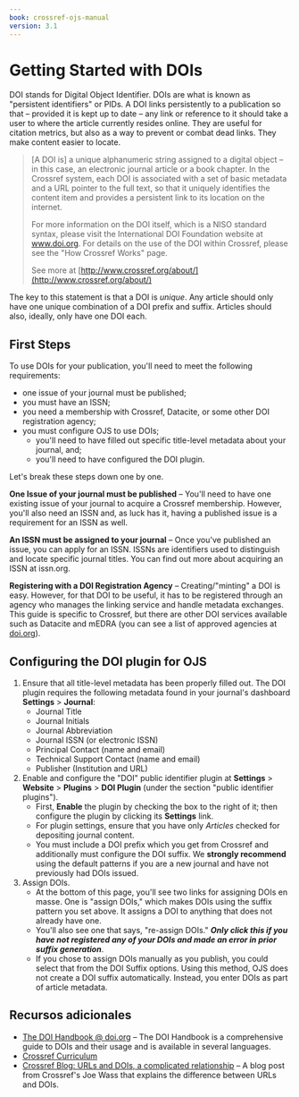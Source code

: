 ```yaml
---
book: crossref-ojs-manual
version: 3.1
---
```


# Getting Started with DOIs

DOI stands for Digital Object Identifier. DOIs are what is known as "persistent identifiers" or PIDs. A DOI links persistently to a publication so that – provided it is kept up to date – any link or reference to it should take a user to where the article currently resides online. They are useful for citation metrics, but also as a way to prevent or combat dead links. They make content easier to locate.

> [A DOI is] a unique alphanumeric string assigned to a digital object – in this case, an electronic journal article or a book chapter. In the Crossref system, each DOI is associated with a set of basic metadata and a URL pointer to the full text, so that it uniquely identifies the content item and provides a persistent link to its location on the internet.
> 
> For more information on the DOI itself, which is a NISO standard syntax, please visit the International DOI Foundation website at www.doi.org. For details on the use of the DOI within Crossref, please see the "How Crossref Works" page.
> 
> See more at [http://www.crossref.org/about/](http://www.crossref.org/about/)

The key to this statement is that a DOI is _unique_. Any article should only have one unique combination of a DOI prefix and suffix. Articles should also, ideally, only have one DOI each.

## First Steps

To use DOIs for your publication, you'll need to meet the following requirements:

- one issue of your journal must be published;
- you must have an ISSN;
- you need a membership with Crossref, Datacite, or some other DOI registration agency;
- you must configure OJS to use DOIs;
    - you'll need to have filled out specific title-level metadata about your journal, and;
    - you'll need to have configured the DOI plugin.

Let's break these steps down one by one.

**One Issue of your journal must be published** – You'll need to have one existing issue of your journal to acquire a Crossref membership.  However, you'll also need an ISSN and, as luck has it, having a published issue is a requirement for an ISSN as well.

**An ISSN must be assigned to your journal** – Once you've published an issue, you can apply for an ISSN. ISSNs are identifiers used to distinguish and locate specific journal titles. You can find out more about acquiring an ISSN at issn.org.

**Registering with a DOI Registration Agency** – Creating/"minting" a DOI is easy. However, for that DOI to be useful, it has to be registered through an agency who manages the linking service and handle metadata exchanges. This guide is specific to Crossref, but there are other DOI services available such as Datacite and mEDRA (you can see a list of approved agencies at [doi.org](https://www.doi.org/registration_agencies.html)).

## Configuring the DOI plugin for OJS

1. Ensure that all title-level metadata has been properly filled out. The DOI plugin requires the following metadata found in your journal's dashboard **Settings** > **Journal**:
    - Journal Title
    - Journal Initials
    - Journal Abbreviation
    - Journal ISSN (or electronic ISSN)
    - Principal Contact (name and email)
    - Technical Support Contact (name and email)
    - Publisher (Institution and URL)
2. Enable and configure the "DOI" public identifier plugin at **Settings** > **Website** > **Plugins** > **DOI Plugin** (under the section "public identifier plugins").
    - First, **Enable** the plugin by checking the box to the right of it; then configure the plugin by clicking its **Settings** link.
    - For plugin settings, ensure that you have only _Articles_ checked for depositing journal content.
    - You must include a DOI prefix which you get from Crossref and additionally must configure the DOI suffix. We **strongly recommend** using the default patterns if you are a new journal and have not previously had DOIs issued.
3. Assign DOIs.
    - At the bottom of this page, you'll see two links for assigning DOIs en masse. One is "assign DOIs," which makes DOIs using the suffix pattern you set above. It assigns a DOI to anything that does not already have one.
    - You'll also see one that says, "re-assign DOIs." **_Only click this if you have not registered any of your DOIs and made an error in prior suffix generation_**.
    - If you chose to assign DOIs manually as you publish, you could select that from the DOI Suffix options. Using this method, OJS does not create a DOI suffix automatically. Instead, you enter DOIs as part of article metadata.

## Recursos adicionales

- [The DOI Handbook @ doi.org](https://www.doi.org/hb.html) – The DOI Handbook is a comprehensive guide to DOIs and their usage and is available in several languages.
- [Crossref Curriculum](https://www.crossref.org/education/)
- [Crossref Blog: URLs and DOIs, a complicated relationship](https://www.crossref.org/blog/urls-and-dois-a-complicated-relationship/) – A blog post from Crossref's Joe Wass that explains the difference between URLs and DOIs.
